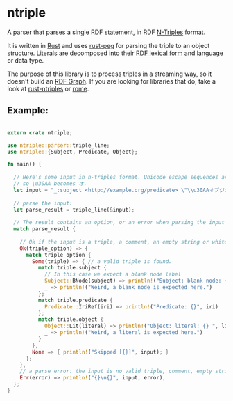 # ntriple

A parser that parses a single RDF statement, in RDF [N-Triples](https://www.w3.org/TR/n-triples/) format.

It is written in [Rust](https://www.rust-lang.org/en-US/) and uses [rust-peg](https://github.com/kevinmehall/rust-peg)
for parsing the triple to an object structure. Literals are decomposed into
their [RDF lexical form](https://www.w3.org/TR/rdf11-concepts/#dfn-lexical-form) and language or data type.

The purpose of this library is to process triples in a streaming way, so it doesn't build
an [RDF Graph](https://www.w3.org/TR/2014/REC-rdf11-concepts-20140225/#section-rdf-graph).
If you are looking for libraries that do, take a look at
[rust-ntriples](https://github.com/enex/rust-ntriples/) or [rome](https://github.com/vandenoever/rome).

## Example:

```rust

extern crate ntriple;

use ntriple::parser::triple_line;
use ntriple::{Subject, Predicate, Object};

fn main() {
  
  // Here's some input in n-triples format. Unicode escape sequences are resolved
  // so \u30AA becomes オ.
  let input = "_:subject <http://example.org/predicate> \"\\u30AAオブジェクト\".";
  
  // parse the input:
  let parse_result = triple_line(&input);
  
  // The result contains an option, or an error when parsing the input failed.
  match parse_result {
  
    // Ok if the input is a triple, a comment, an empty string or whitespace(s).
    Ok(triple_option) => {
      match triple_option {
        Some(triple) => { // a valid triple is found.
          match triple.subject {
            // In this case we expect a blank node label
            Subject::BNode(subject) => println!("Subject: blank node: {}", subject),
            _ => println!("Weird, a blank node is expected here.")
          };
          match triple.predicate {
            Predicate::IriRef(iri) => println!("Predicate: {}", iri)
          };
          match triple.object {
            Object::Lit(literal) => println!("Object: literal: {} ", literal.data),
            _ => println!("Weird, a literal is expected here.")
          }
        },
        None => { println!("Skipped [{}]", input); }
      };
    },
    // a parse error: the input is no valid triple, comment, empty string or whitespace(s)
    Err(error) => println!("{}\n{}", input, error),
  };
}
```
